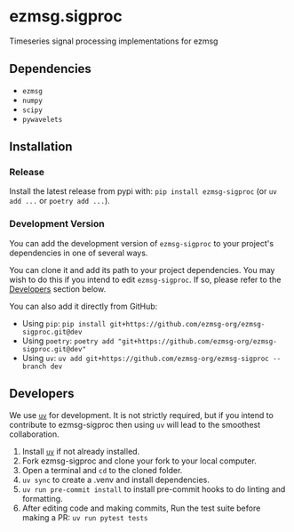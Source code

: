 # ezmsg.sigproc

Timeseries signal processing implementations for ezmsg

## Dependencies

* `ezmsg`
* `numpy`
* `scipy`
* `pywavelets`

## Installation

### Release

Install the latest release from pypi with: `pip install ezmsg-sigproc` (or `uv add ...` or `poetry add ...`).

### Development Version

You can add the development version of `ezmsg-sigproc` to your project's dependencies in one of several ways.

You can clone it and add its path to your project dependencies. You may wish to do this if you intend to edit `ezmsg-sigproc`. If so, please refer to the [Developers](#developers) section below.

You can also add it directly from GitHub:

* Using `pip`: `pip install git+https://github.com/ezmsg-org/ezmsg-sigproc.git@dev`
* Using `poetry`: `poetry add "git+https://github.com/ezmsg-org/ezmsg-sigproc.git@dev"`
* Using `uv`: `uv add git+https://github.com/ezmsg-org/ezmsg-sigproc --branch dev`

## Developers

We use [`uv`](https://docs.astral.sh/uv/getting-started/installation/) for development. It is not strictly required, but if you intend to contribute to ezmsg-sigproc then using `uv` will lead to the smoothest collaboration.

1. Install [`uv`](https://docs.astral.sh/uv/getting-started/installation/) if not already installed.
2. Fork ezmsg-sigproc and clone your fork to your local computer.
3. Open a terminal and `cd` to the cloned folder.
4. `uv sync` to create a .venv and install dependencies.
5. `uv run pre-commit install` to install pre-commit hooks to do linting and formatting.
6. After editing code and making commits, Run the test suite before making a PR: `uv run pytest tests`
